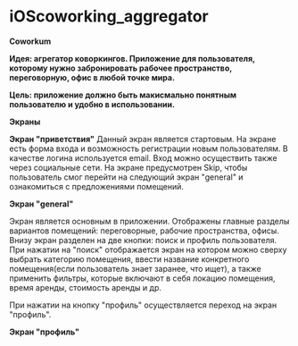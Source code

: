 # iOScoworking_aggregator
**Coworkum**

**Идея: агрегатор коворкингов. Приложение для пользователя, которому нужно забронировать рабочее пространство, переговорную, офис в любой точке мира.**

**Цель: приложение должно быть макисмально понятным пользователю и удобно в использовании.**


**Экраны**

**Экран "приветствия"**
Данный экран является стартовым. На экране есть форма входа и возможность регистрации новым пользователям. В качестве логина используется email. Вход можно осуществить также через социальные сети. На экране предусмотрен Skip, чтобы пользователь смог перейти на следующий экран "general" и ознакомиться с предложениями помещений.

**Экран "general"**

Экран является основным в приложении. Отображены главные разделы вариантов помещений: переговорные, рабочие пространства, офисы. Внизу экран разделен на две кнопки: поиск и профиль пользователя. При нажатии на "поиск" отображается экран на котором можно сверху выбрать категорию помещения, ввести название конкретного помещения(если пользователь знает заранее, что ищет), а также применить фильтры, которые включают в себя локацию помещения, время аренды, стоимость аренды и др.

При нажатии на кнопку "профиль" осуществляется переход на экран "профиль".

**Экран "профиль"**
